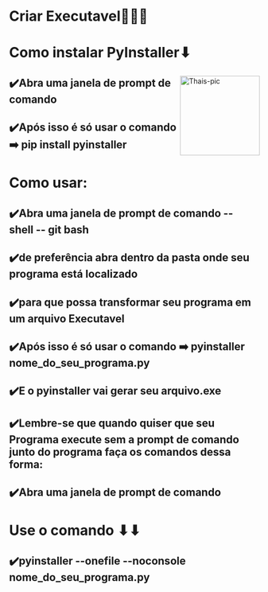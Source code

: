 # Criar Executavel👩🏽‍💻
<h1> Como instalar PyInstaller⬇</h1>
<div >
  <img align="right" height="160" width="160" alt="Thais-pic" title="Thais-pic" src="https://avatars.githubusercontent.com/u/1215332?s=200&v=4">
 <h2 >
 ✔️Abra uma janela de prompt de comando 
 </h2>
 <h2>
✔️Após isso é só usar o comando ➡️  pip install pyinstaller 
</h2>

 <h1> Como usar:</h1>
 <h2 >
 ✔️Abra uma janela de prompt de comando -- shell -- git bash </h2>
 <h2>
 ✔️de preferência abra dentro da pasta onde seu  programa está localizado 
 </h2>
 <h2>
 ✔️para que possa transformar seu programa em um arquivo Executavel
 </h2>
 <h2>
✔️Após isso é só usar o comando ➡️ pyinstaller nome_do_seu_programa.py
</h2>
<h2>
✔️E o pyinstaller vai gerar seu arquivo.exe
</h2> 

<h2>
✔️Lembre-se que quando quiser que seu Programa execute sem a prompt de comando junto do programa faça os comandos dessa forma: 
</h2> 
<h2 >
✔️Abra uma janela de prompt de comando 
</h2>
<h1>Use o comando ⬇⬇ </h1> 
<h2>✔️pyinstaller --onefile --noconsole nome_do_seu_programa.py</h2> 
